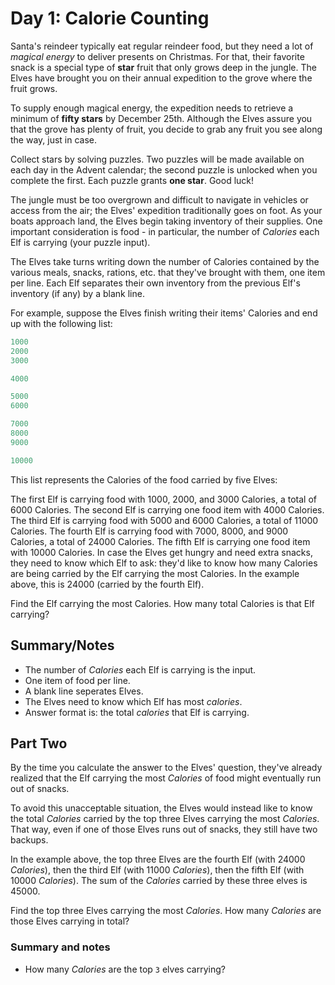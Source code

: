 # Day 1: Calorie Counting

Santa's reindeer typically eat regular reindeer food, but they need a lot of *magical energy* to deliver presents on Christmas. For that, their favorite snack is a special type of **star** fruit that only grows deep in the jungle. The Elves have brought you on their annual expedition to the grove where the fruit grows.

To supply enough magical energy, the expedition needs to retrieve a minimum of **fifty stars** by December 25th. Although the Elves assure you that the grove has plenty of fruit, you decide to grab any fruit you see along the way, just in case.

Collect stars by solving puzzles. Two puzzles will be made available on each day in the Advent calendar; the second puzzle is unlocked when you complete the first. Each puzzle grants **one star**. Good luck!

The jungle must be too overgrown and difficult to navigate in vehicles or access from the air; the Elves' expedition traditionally goes on foot. As your boats approach land, the Elves begin taking inventory of their supplies. One important consideration is food - in particular, the number of *Calories* each Elf is carrying (your puzzle input).

The Elves take turns writing down the number of Calories contained by the various meals, snacks, rations, etc. that they've brought with them, one item per line. Each Elf separates their own inventory from the previous Elf's inventory (if any) by a blank line.

For example, suppose the Elves finish writing their items' Calories and end up with the following list:

```c
1000
2000
3000

4000

5000
6000

7000
8000
9000

10000
```

This list represents the Calories of the food carried by five Elves:

The first Elf is carrying food with 1000, 2000, and 3000 Calories, a total of 6000 Calories.
The second Elf is carrying one food item with 4000 Calories.
The third Elf is carrying food with 5000 and 6000 Calories, a total of 11000 Calories.
The fourth Elf is carrying food with 7000, 8000, and 9000 Calories, a total of 24000 Calories.
The fifth Elf is carrying one food item with 10000 Calories.
In case the Elves get hungry and need extra snacks, they need to know which Elf to ask: they'd like to know how many Calories are being carried by the Elf carrying the most Calories. In the example above, this is 24000 (carried by the fourth Elf).

Find the Elf carrying the most Calories. How many total Calories is that Elf carrying?

## Summary/Notes

- The number of *Calories* each Elf is carrying is the input.
- One item of food per line.
- A blank line seperates Elves.
- The Elves need to know which Elf has most *calories*.
- Answer format is: the total *calories* that Elf is carrying.

## Part Two

By the time you calculate the answer to the Elves' question, they've already realized that the Elf carrying the most *Calories* of food might eventually run out of snacks.

To avoid this unacceptable situation, the Elves would instead like to know the total *Calories* carried by the top three Elves carrying the most *Calories*. That way, even if one of those Elves runs out of snacks, they still have two backups.

In the example above, the top three Elves are the fourth Elf (with 24000 *Calories*), then the third Elf (with 11000 *Calories*), then the fifth Elf (with 10000 *Calories*). The sum of the *Calories* carried by these three elves is 45000.

Find the top three Elves carrying the most *Calories*. How many *Calories* are those Elves carrying in total?

### Summary and notes

- How many *Calories* are the top `3` elves carrying?
